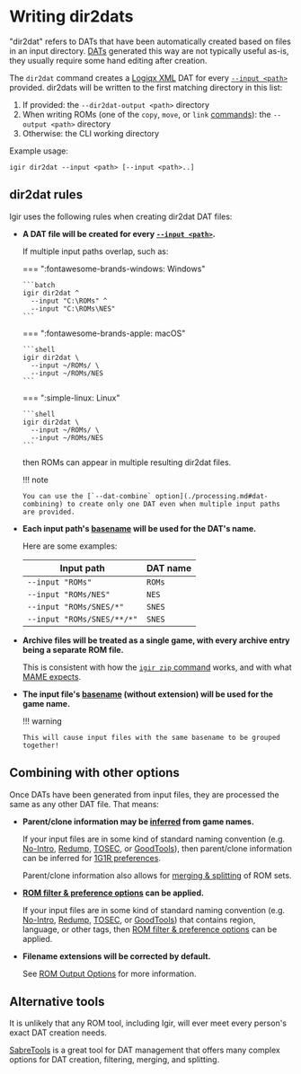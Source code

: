 # Writing dir2dats

"dir2dat" refers to DATs that have been automatically created based on files in an input directory. [DATs](./introduction.md) generated this way are not typically useful as-is, they usually require some hand editing after creation.

The `dir2dat` command creates a [Logiqx XML](http://www.logiqx.com/DatFAQs/) DAT for every [`--input <path>`](../input/file-scanning.md) provided. dir2dats will be written to the first matching directory in this list:

1. If provided: the `--dir2dat-output <path>` directory
2. When writing ROMs (one of the `copy`, `move`, or `link` [commands](../commands.md)): the `--output <path>` directory
3. Otherwise: the CLI working directory

Example usage:

```shell
igir dir2dat --input <path> [--input <path>..]
```

## dir2dat rules

Igir uses the following rules when creating dir2dat DAT files:

- **A DAT file will be created for every [`--input <path>`](../input/file-scanning.md).**

    If multiple input paths overlap, such as:

  === ":fontawesome-brands-windows: Windows"

      ```batch
      igir dir2dat ^
        --input "C:\ROMs" ^
        --input "C:\ROMs\NES"
      ```

  === ":fontawesome-brands-apple: macOS"

      ```shell
      igir dir2dat \
        --input ~/ROMs/ \
        --input ~/ROMs/NES
      ```

  === ":simple-linux: Linux"

      ```shell
      igir dir2dat \
        --input ~/ROMs/ \
        --input ~/ROMs/NES
      ```

  then ROMs can appear in multiple resulting dir2dat files.

  !!! note

      You can use the [`--dat-combine` option](./processing.md#dat-combining) to create only one DAT even when multiple input paths are provided.

- **Each input path's [basename](https://linux.die.net/man/1/basename) will be used for the DAT's name.**

    Here are some examples:

    | Input path                 | DAT name |
    |----------------------------|----------|
    | `--input "ROMs"`           | `ROMs`   |
    | `--input "ROMs/NES"`       | `NES`    |
    | `--input "ROMs/SNES/*"`    | `SNES`   |
    | `--input "ROMs/SNES/**/*"` | `SNES`   |

- **Archive files will be treated as a single game, with every archive entry being a separate ROM file.**

    This is consistent with how the [`igir zip` command](../output/writing-archives.md) works, and with what [MAME expects](../usage/arcade.md).

- **The input file's [basename](https://linux.die.net/man/1/basename) (without extension) will be used for the game name.**

  !!! warning

      This will cause input files with the same basename to be grouped together!

## Combining with other options

Once DATs have been generated from input files, they are processed the same as any other DAT file. That means:

- **Parent/clone information may be [inferred](processing.md#parentclone-inference) from game names.**

    If your input files are in some kind of standard naming convention (e.g. [No-Intro](https://wiki.no-intro.org/index.php?title=Naming_Convention), [Redump](https://datomatic.no-intro.org/stuff/The%20Official%20No-Intro%20Convention%20(20071030).pdf), [TOSEC](https://www.tosecdev.org/tosec-naming-convention), or [GoodTools](https://emulation.gametechwiki.com/index.php/GoodTools)), then parent/clone information can be inferred for [1G1R preferences](../roms/filtering-preferences.md).

    Parent/clone information also allows for [merging & splitting](../usage/arcade.md) of ROM sets.

- **[ROM filter & preference options](../roms/filtering-preferences.md) can be applied.**

  If your input files are in some kind of standard naming convention (e.g. [No-Intro](https://wiki.no-intro.org/index.php?title=Naming_Convention), [Redump](https://datomatic.no-intro.org/stuff/The%20Official%20No-Intro%20Convention%20(20071030).pdf), [TOSEC](https://www.tosecdev.org/tosec-naming-convention), or [GoodTools](https://emulation.gametechwiki.com/index.php/GoodTools)) that contains region, language, or other tags, then [ROM filter & preference options](../roms/filtering-preferences.md) can be applied.

- **Filename extensions will be corrected by default.**

    See [ROM Output Options](../output/options.md#fixing-rom-extensions) for more information.

## Alternative tools

It is unlikely that any ROM tool, including Igir, will ever meet every person's exact DAT creation needs.

[SabreTools](https://github.com/SabreTools/SabreTools) is a great tool for DAT management that offers many complex options for DAT creation, filtering, merging, and splitting.
